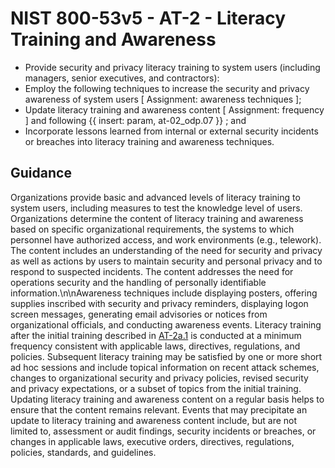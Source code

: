 # NIST 800-53v5 - AT-2 - Literacy Training and Awareness
- Provide security and privacy literacy training to system users (including managers, senior executives, and contractors):
- Employ the following techniques to increase the security and privacy awareness of system users \[ Assignment: awareness techniques \];
- Update literacy training and awareness content \[ Assignment: frequency \] and following {{ insert: param, at-02_odp.07 }} ; and
- Incorporate lessons learned from internal or external security incidents or breaches into literacy training and awareness techniques.
## Guidance
Organizations provide basic and advanced levels of literacy training to system users, including measures to test the knowledge level of users. Organizations determine the content of literacy training and awareness based on specific organizational requirements, the systems to which personnel have authorized access, and work environments (e.g., telework). The content includes an understanding of the need for security and privacy as well as actions by users to maintain security and personal privacy and to respond to suspected incidents. The content addresses the need for operations security and the handling of personally identifiable information.\n\nAwareness techniques include displaying posters, offering supplies inscribed with security and privacy reminders, displaying logon screen messages, generating email advisories or notices from organizational officials, and conducting awareness events. Literacy training after the initial training described in [AT-2a.1](#at-2_smt.a.1) is conducted at a minimum frequency consistent with applicable laws, directives, regulations, and policies. Subsequent literacy training may be satisfied by one or more short ad hoc sessions and include topical information on recent attack schemes, changes to organizational security and privacy policies, revised security and privacy expectations, or a subset of topics from the initial training. Updating literacy training and awareness content on a regular basis helps to ensure that the content remains relevant. Events that may precipitate an update to literacy training and awareness content include, but are not limited to, assessment or audit findings, security incidents or breaches, or changes in applicable laws, executive orders, directives, regulations, policies, standards, and guidelines.